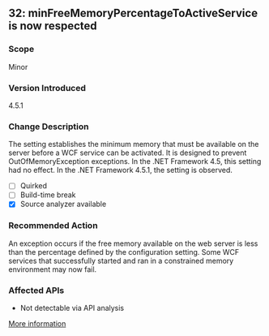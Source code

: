 ## 32: minFreeMemoryPercentageToActiveService is now respected

### Scope
Minor

### Version Introduced
4.5.1

### Change Description
The setting establishes the minimum memory that must be available on the server before a WCF service can be activated. It is designed to prevent OutOfMemoryException exceptions. In the .NET Framework 4.5, this setting had no effect. In the .NET Framework 4.5.1, the setting is observed. 

- [ ] Quirked
- [ ] Build-time break
- [x] Source analyzer available

### Recommended Action
An exception occurs if the free memory available on the web server is less than the percentage defined by the configuration setting. Some WCF services that successfully started and ran in a constrained memory environment may now fail. 

### Affected APIs
* Not detectable via API analysis

[More information](https://msdn.microsoft.com/en-us/library/dn458360(v=vs.110).aspx)
